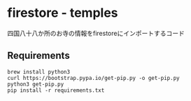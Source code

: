 # firestore - temples 
四国八十八か所のお寺の情報をfirestoreにインポートするコード
## Requirements
```
brew install python3
curl https://bootstrap.pypa.io/get-pip.py -o get-pip.py
python3 get-pip.py
pip install -r requirements.txt
```
